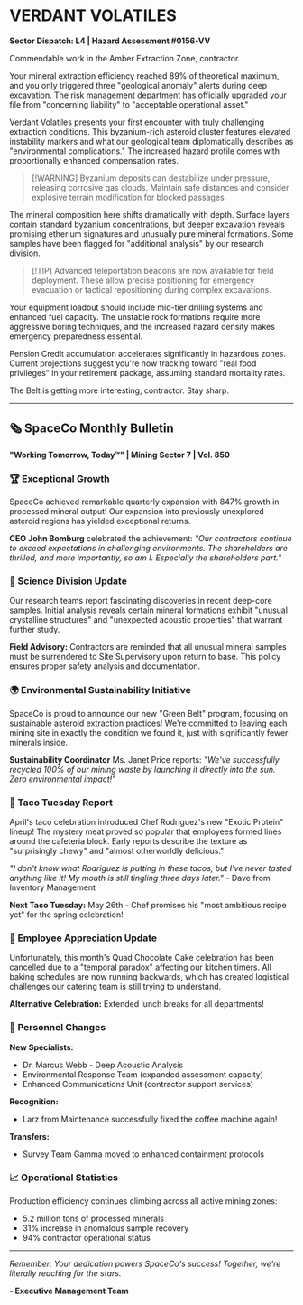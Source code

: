 # VERDANT VOLATILES

**Sector Dispatch: L4 | Hazard Assessment #0156-VV**

Commendable work in the Amber Extraction Zone, contractor.

Your mineral extraction efficiency reached 89% of theoretical maximum, and you only triggered three "geological anomaly" alerts during deep excavation. The risk management department has officially upgraded your file from "concerning liability" to "acceptable operational asset."

Verdant Volatiles presents your first encounter with truly challenging extraction conditions. This byzanium-rich asteroid cluster features elevated instability markers and what our geological team diplomatically describes as "environmental complications." The increased hazard profile comes with proportionally enhanced compensation rates.

> [!WARNING] Byzanium deposits can destabilize under pressure, releasing corrosive gas clouds. Maintain safe distances and consider explosive terrain modification for blocked passages.

The mineral composition here shifts dramatically with depth. Surface layers contain standard byzanium concentrations, but deeper excavation reveals promising etherium signatures and unusually pure mineral formations. Some samples have been flagged for "additional analysis" by our research division.

> [!TIP] Advanced teleportation beacons are now available for field deployment. These allow precise positioning for emergency evacuation or tactical repositioning during complex excavations.

Your equipment loadout should include mid-tier drilling systems and enhanced fuel capacity. The unstable rock formations require more aggressive boring techniques, and the increased hazard density makes emergency preparedness essential.

Pension Credit accumulation accelerates significantly in hazardous zones. Current projections suggest you're now tracking toward "real food privileges" in your retirement package, assuming standard mortality rates.

The Belt is getting more interesting, contractor. Stay sharp.

---

## 🗞️ SpaceCo Monthly Bulletin

**"Working Tomorrow, Today™" | Mining Sector 7 | Vol. 850**

### 🏆 Exceptional Growth

SpaceCo achieved remarkable quarterly expansion with 847% growth in processed mineral output! Our expansion into previously unexplored asteroid regions has yielded exceptional returns.

**CEO John Bomburg** celebrated the achievement: _"Our contractors continue to exceed expectations in challenging environments. The shareholders are thrilled, and more importantly, so am I. Especially the shareholders part."_

### 🔬 Science Division Update

Our research teams report fascinating discoveries in recent deep-core samples. Initial analysis reveals certain mineral formations exhibit "unusual crystalline structures" and "unexpected acoustic properties" that warrant further study.

**Field Advisory:** Contractors are reminded that all unusual mineral samples must be surrendered to Site Supervisory upon return to base. This policy ensures proper safety analysis and documentation.

### 🌍 Environmental Sustainability Initiative

SpaceCo is proud to announce our new "Green Belt" program, focusing on sustainable asteroid extraction practices! We're committed to leaving each mining site in exactly the condition we found it, just with significantly fewer minerals inside.

**Sustainability Coordinator** Ms. Janet Price reports: _"We've successfully recycled 100% of our mining waste by launching it directly into the sun. Zero environmental impact!"_

### 🌮 Taco Tuesday Report

April's taco celebration introduced Chef Rodriguez's new "Exotic Protein" lineup! The mystery meat proved so popular that employees formed lines around the cafeteria block. Early reports describe the texture as "surprisingly chewy" and "almost otherworldly delicious."

_"I don't know what Rodriguez is putting in these tacos, but I've never tasted anything like it! My mouth is still tingling three days later."_ - Dave from Inventory Management

**Next Taco Tuesday:** May 26th - Chef promises his "most ambitious recipe yet" for the spring celebration!

### 🎂 Employee Appreciation Update

Unfortunately, this month's Quad Chocolate Cake celebration has been cancelled due to a "temporal paradox" affecting our kitchen timers. All baking schedules are now running backwards, which has created logistical challenges our catering team is still trying to understand.

**Alternative Celebration:** Extended lunch breaks for all departments!

### 👥 Personnel Changes

**New Specialists:**

- Dr. Marcus Webb - Deep Acoustic Analysis
- Environmental Response Team (expanded assessment capacity)
- Enhanced Communications Unit (contractor support services)

**Recognition:**

- Larz from Maintenance successfully fixed the coffee machine again!

**Transfers:**

- Survey Team Gamma moved to enhanced containment protocols

### 📈 Operational Statistics

Production efficiency continues climbing across all active mining zones:

- 5.2 million tons of processed minerals
- 31% increase in anomalous sample recovery
- 94% contractor operational status

---

_Remember: Your dedication powers SpaceCo's success! Together, we're literally reaching for the stars._

**- Executive Management Team**
